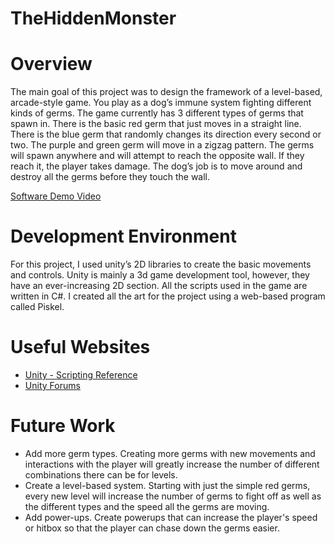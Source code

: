 # TheHiddenMonster
# Overview

The main goal of this project was to design the framework of a level-based, arcade-style game. You play as a dog’s immune system fighting different kinds of germs. The game currently has 3 different types of germs that spawn in. There is the basic red germ that just moves in a straight line. There is the blue germ that randomly changes its direction every second or two. The purple and green germ will move in a zigzag pattern. The germs will spawn anywhere and will attempt to reach the opposite wall. If they reach it, the player takes damage. The dog’s job is to move around and destroy all the germs before they touch the wall.

[Software Demo Video](https://youtu.be/4G6aSaVb-aM)

# Development Environment

For this project, I used unity’s 2D libraries to create the basic movements and controls. Unity is mainly a 3d game development tool, however, they have an ever-increasing 2D section. All the scripts used in the game are written in C#. I created all the art for the project using a web-based program called Piskel. 

# Useful Websites


* [Unity - Scripting Reference](https://docs.unity3d.com/ScriptReference/index.html)
* [Unity Forums](https://forum.unity.com/)

# Future Work

* Add more germ types. Creating more germs with new movements and interactions with the player will greatly increase the number of different combinations there can be for levels.
* Create a level-based system. Starting with just the simple red germs, every new level will increase the number of germs to fight off as well as the different types and the speed all the germs are moving.
* Add power-ups. Create powerups that can increase the player's speed or hitbox so that the player can chase down the germs easier. 
